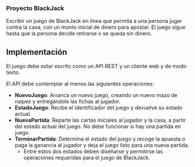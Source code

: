 ### Proyecto BlackJack

Escribir un juego de BlackJack en línea que permita a una persona jugar contra la casa, con un monto inicial de dinero para apostar.
El juego sigue hasta que la persona decide retirarse o se queda sin dinero.

## Implementación

El juego debe estar escrito como un API REST y un cliente web y de modo texto.

El API debe contemplar al menos las siguientes operaciones:

* **NuevoJuego**: Arranca un nuevo juego, creando un nuevo mazo de naipes y entregándole las fichas al jugador.
* **EstadoJuego**: Recibe el identificador del juego y devuelve su estado actual.
* **NuevaPartida**: Reparte las cartas iniciales al jugador y la casa, a partir del estado actual del juego. No debe funcionar si hay una partida en juego.
* **TerminarPartida**: Determina el estado del juego y recoge la apuesta o paga la ganancia al jugador y deja el juego listo para una nueva partida.
  * Entre estos dos estados deben diseñarse y permitirse las operaciones requeridas para el juego de BlackJack.
